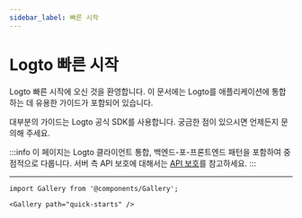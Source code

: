 ```yaml
---
sidebar_label: 빠른 시작
---
```


# Logto 빠른 시작

Logto 빠른 시작에 오신 것을 환영합니다. 이 문서에는 Logto를 애플리케이션에 통합하는 데 유용한 가이드가 포함되어 있습니다.

대부분의 가이드는 Logto 공식 SDK를 사용합니다. 궁금한 점이 있으시면 언제든지 문의해 주세요.

:::info
이 페이지는 Logto 클라이언트 통합, 백엔드-포-프론트엔드 패턴을 포함하여 중점적으로 다룹니다. 서버 측 API 보호에 대해서는 [API 보호](/api-protection)를 참고하세요.
:::

---

```mdx-code-block
import Gallery from '@components/Gallery';

<Gallery path="quick-starts" />
```
